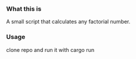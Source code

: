 ### What this is ###
A small script that calculates any factorial number.

### Usage ###
clone repo and run it with cargo run
